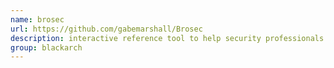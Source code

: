 ```yaml
---
name: brosec
url: https://github.com/gabemarshall/Brosec
description: interactive reference tool to help security professionals utilize useful payloads and commands. URL : https://github.com/gabemarshall/Brosec Groups : blackarch blackarch-exploitation
group: blackarch
---
```

